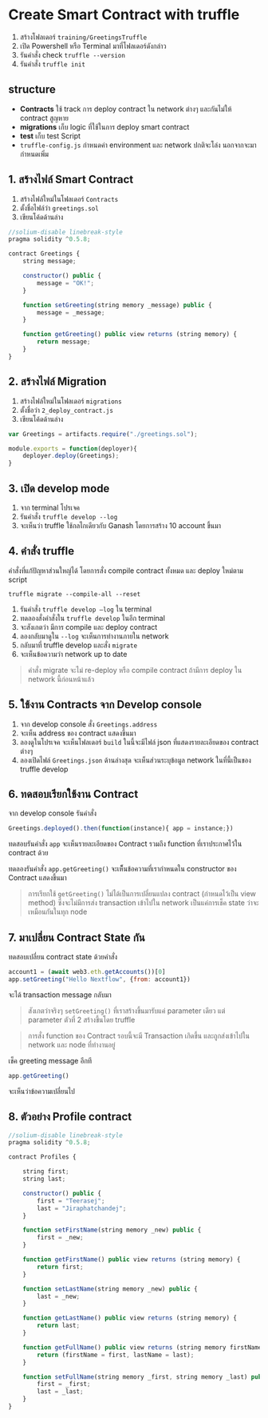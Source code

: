 # Create Smart Contract with truffle

1. สร้างโฟลเดอร์ `training/GreetingsTruffle`
2. เปิด Powershell หรือ Terminal มาที่โฟลเดอร์ดังกล่าว
3. รันคำสั่ง check `truffle --version`
4. รันคำสั่ง `truffle init`

## structure

- **Contracts** ใช้ track การ deploy contract ใน network ต่างๆ และกันไม่ให้ contract สูญหาย
- **migrations** เก็บ logic ที่ใช้ในการ deploy smart contract
- **test** เก็บ test Script 
- `truffle-config.js` กำหนดค่า environment และ network ปกติจะโล่ง นอกจากจะมากำหนดเพิ่ม

## 1. สร้างไฟล์ Smart Contract

1. สร้างไฟล์ใหม่ในโฟลเดอร์ `Contracts`
2. ตั้งชื่อไฟล์ว่า `greetings.sol`
3. เขียนโค้ดด้านล่าง

```js
//solium-disable linebreak-style
pragma solidity ^0.5.8;

contract Greetings {
    string message;

    constructor() public {
        message = "OK!";
    }

    function setGreeting(string memory _message) public {
        message = _message;
    }

    function getGreeting() public view returns (string memory) {
        return message;
    }
}
```

## 2. สร้างไฟล์ Migration

1. สร้างไฟล์ใหม่ในโฟลเดอร์​ `migrations`
2. ตั้งชื่อว่า `2_deploy_contract.js`
2. เขียนโค้ดด้านล่าง

```js
var Greetings = artifacts.require("./greetings.sol");

module.exports = function(deployer){
    deployer.deploy(Greetings);
}
```

## 3. เปิด develop mode

1. จาก terminal โปรเจค
2. รันคำสั่ง `truffle develop --log`
3. จะเห็นว่า truffle ใช้กลไกเดียวกับ Ganash โดยการสร้าง 10 account ขึ้นมา

## 4. คำสั่ง truffle

คำสั่งที่แก้ปัญหาส่วนใหญ่ได้ โดยการสั่ง compile contract ทั้งหมด และ deploy ใหม่ตาม script 

```pwsh
truffle migrate --compile-all --reset
```

1. รันคำสั่ง `truffle develop —log` ใน terminal 
2. ทดลองสั่งคำสั่งใน `truffle develop` ในอีก terminal
3. จะสังเกตว่า มีการ compile และ deploy contract 
4. ลองกลับมาดูใน `--log` จะเห็นการทำงานภายใน network
5. กลับมาที่ truffle develop และสั่ง `migrate`
6. จะเห็นข้อความว่า network up to date 

> คำสั่ง migrate จะไม่ re-deploy หรือ compile contract ถ้ามีการ deploy ใน network นี้ก่อนหน้าแล้ว

## 5. ใช้งาน Contracts จาก Develop console

1. จาก develop console สั่ง `Greetings.address` 
2. จะเห็น address ของ contract แสดงขึ้นมา
3. ลองดูในโปรเจค จะเห็นโฟลเดอร์ `build` ในนี้จะมีไฟล์ json ที่แสดงรายละเอียดของ contract ต่างๆ 
4. ลองเปิดไฟล์ `Greetings.json` ด้านล่างสุด จะเห็นส่วนระบุข้อมูล network ในที่นี้เป็นของ truffle develop 

## 6. ทดสอบเรียกใช้งาน Contract

จาก develop console รันคำสั่ง

```js
Greetings.deployed().then(function(instance){ app = instance;})
```

ทดสอบรันคำสั่ง `app` จะเห็นรายละเอียดของ Contract รวมถึง function ที่เราประกาศไว้ใน contract ด้วย

ทดลองรันคำสั่ง `app.getGreeting()` จะเห็็นข้อความที่เรากำหนดใน constructor ของ Contract แสดงขึ้นมา

> การเรียกใช้ `getGreeting()` ไม่ได้เป็นการเปลี่ยนแปลง contract (กำหนดไว้เป็น view method) ซึ่งจะไม่มีการส่ง transaction เข้าไปใน network เป็นแค่การเช็ค state ว่าจะเหมือนกันในทุก node

## 7. มาเปลี่ยน Contract State กัน

ทดสอบเปลี่ยน contract state ด้วยคำสั่ง

```js
account1 = (await web3.eth.getAccounts())[0]
app.setGreeting("Hello Nextflow", {from: account1})
```

จะได้ transaction message กลับมา

> สังเกตว่าจริงๆ `setGreeting()` ที่เราสร้างขึ้นมารับแค่ parameter เดียว แต่ parameter ตัวที่ 2 สร้างขึ้นโดย truffle 

> การสั่ง function ของ Contract รอบนี้จะมี Transaction เกิดขึ้น และถูกส่งเข้าไปใน network และ node ที่ทำงานอยู่

เช็ค greeting message อีกที

```js
app.getGreeting()
```

จะเห็นว่าข้อความเปลี่ยนไป

## 8. ตัวอย่าง Profile contract

```js
//solium-disable linebreak-style
pragma solidity ^0.5.8;

contract Profiles {

    string first;
    string last;

    constructor() public {
        first = "Teerasej";
        last = "Jiraphatchandej";
    }

    function setFirstName(string memory _new) public {
        first = _new;
    }

    function getFirstName() public view returns (string memory) {
        return first;
    }

    function setLastName(string memory _new) public {
        last = _new;
    }

    function getLastName() public view returns (string memory) {
        return last;
    }

    function getFullName() public view returns (string memory firstName, string memory lastName) {
        return (firstName = first, lastName = last);
    }

    function setFullName(string memory _first, string memory _last) public {
        first = _first;
        last = _last;
    }
}
```


